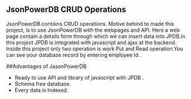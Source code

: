 ## JsonPowerDB CRUD Operations
 JsonPowerDB contains  CRUD operations. Motive behind to made this project, is to use JsonPowerDB with the webpages and
 API. Here a web page contain a details form through which we can insert data into JPDB.in this project JPDB is integrated 
 with javascript and ajax at the backend.
 Inside this project only two operation is work Put  and Read operation.You can see your database record by entering employee Id .
 
 ##Advantages of JasonPowerDB
   * Ready to use API and library of javascript with JPDB .
   * Schema free database.
   *  Every data is Indexed.

